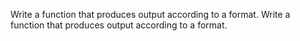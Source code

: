 Write a function that produces output according to a format.
Write a function that produces output according to a format.
